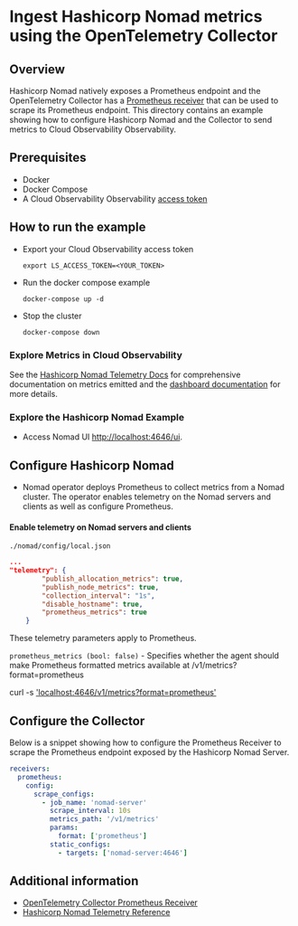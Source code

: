 # Ingest Hashicorp Nomad metrics using the OpenTelemetry Collector

## Overview

 Hashicorp Nomad natively exposes a Prometheus endpoint and the OpenTelemetry Collector has a [Prometheus receiver][otel-prom-receiver] that can be used to scrape its Prometheus endpoint. This directory contains an example showing how to configure Hashicorp Nomad and the Collector to send metrics to Cloud Observability Observability.

## Prerequisites

* Docker
* Docker Compose
* A Cloud Observability Observability [access token][ls-docs-access-token]

## How to run the example

* Export your Cloud Observability access token
  ```
  export LS_ACCESS_TOKEN=<YOUR_TOKEN>
  ```
* Run the docker compose example
  ```
  docker-compose up -d
  ```
* Stop the cluster
  ```
  docker-compose down
  ```

### Explore Metrics in Cloud Observability

See the [Hashicorp Nomad Telemetry Docs][hashicorp-nomad-docs-telemetry] for comprehensive documentation on metrics emitted and the [dashboard documentation][ls-docs-dashboards] for more details.

### Explore the Hashicorp Nomad Example

* Access Nomad UI [http://localhost:4646/ui](http://localhost:4646/ui).


## Configure Hashicorp Nomad

- Nomad operator deploys Prometheus to collect metrics from a Nomad cluster. The operator enables telemetry on the Nomad servers and clients as well as configure Prometheus.

#### Enable telemetry on Nomad servers and clients

`./nomad/config/local.json`
```json
...
"telemetry": {
        "publish_allocation_metrics": true,
        "publish_node_metrics": true,
        "collection_interval": "1s",
        "disable_hostname": true,
        "prometheus_metrics": true
    }
```

These telemetry parameters apply to Prometheus.

`prometheus_metrics (bool: false)` - Specifies whether the agent should make Prometheus formatted metrics available at /v1/metrics?format=prometheus

curl -s ['localhost:4646/v1/metrics?format=prometheus']('localhost:4646/v1/metrics?format=prometheus')

## Configure the Collector

Below is a snippet showing how to configure the Prometheus Receiver to scrape the Prometheus endpoint exposed by the Hashicorp Nomad Server.

```yaml
receivers:
  prometheus:
    config:
      scrape_configs:
        - job_name: 'nomad-server'
          scrape_interval: 10s
          metrics_path: '/v1/metrics'
          params:
            format: ['prometheus']
          static_configs:
            - targets: ['nomad-server:4646']

```



## Additional information

- [OpenTelemetry Collector Prometheus Receiver][otel-prom-receiver]
- [Hashicorp Nomad Telemetry Reference][hashicorp-Nomad-docs-telemetry]

[ls-docs-access-token]: https://docs.lightstep.com/docs/create-and-manage-access-tokens
[ls-docs-dashboards]: https://docs.lightstep.com/docs/create-and-manage-dashboards
[otel-prom-receiver]: https://github.com/open-telemetry/opentelemetry-collector-contrib/tree/main/receiver/prometheusreceiver
[hashicorp-nomad-docs-telemetry]: https://www.nomadproject.io/docs/configuration/telemetry.html
[learn-consul-repo]: https://github.com/hashicorp/learn-consul-docker